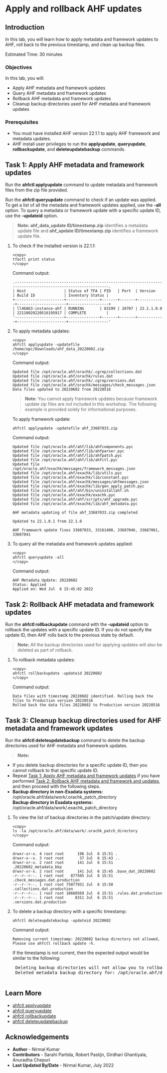 # Apply and rollback AHF updates

## Introduction

In this lab, you will learn how to apply metadata and framework updates to AHF, roll back to the previous timestamp, and clean up backup files.

Estimated Time: 30 minutes

### Objectives

In this lab, you will:
* Apply AHF metadata and framework updates
* Query AHF metadata and framework updates
* Rollback AHF metadata and framework updates
* Cleanup backup directories used for AHF metadata and framework updates

### Prerequisites

* You must have installed AHF version 22.1.1 to apply AHF framework and metadata updates.
* AHF install user privileges to run the **applyupdate**, **queryupdate**, **rollbackupdate**, and **deleteupdatebackup** commands.

## Task 1: Apply AHF metadata and framework updates

Run the **ahfctl applyupdate** command to update metadata and framework files from the zip file provided.

Run the **ahfctl queryupdate** command to check if an update was applied. To get a list of all the metadata and framework updates applied, use the **-all** option. To query a metadata or framework update with a specific update ID, use the **-updateid** option.

>**Note:** **ahf\_data\_update ID/timestamp.zip** identifies a metadata update file and **ahf_update ID/timestamp.zip** identifies a framework update file.

1. To check if the installed version is 22.1.1:

    ```
    <copy>
    tfactl print status
    </copy>
    ```
    Command output:

    ```
    .-------------------------------------------------------------------------------------------------------------.
    | Host                 | Status of TFA | PID   | Port  | Version    | Build ID             | Inventory Status |
    +----------------------+---------------+-------+-------+------------+----------------------+------------------+
    | ll46863-instance-ahf | RUNNING       | 83199 | 20707 | 22.1.1.0.0 | 22110020220516195917 | COMPLETE         |
    '----------------------+---------------+-------+-------+------------+----------------------+------------------'
    ```
2. To apply metadata updates:

    ```
    <copy>
    ahfctl applyupdate -updatefile /home/opc/Downloads/ahf_data_20220602.zip
    </copy>
    ```
    Command output:

    ```
    Updated file /opt/oracle.ahf/orachk/.cgrep/collections.dat
    Updated file /opt/oracle.ahf/orachk/rules.dat
    Updated file /opt/oracle.ahf/orachk/.cgrep/versions.dat
    Updated file /opt/oracle.ahf/orachk/messages/check_messages.json
    Data files updated to 20220602 from 20220516
    ```
    >**Note:** You cannot apply framework updates because framework update zip files are not included in this workshop. The following example is provided solely for informational purposes.

    To apply framework update:

    ```
    ahfctl applyupdate -updatefile ahf_33687033.zip
    ```
    Command output:
    ```
    Updated file /opt/oracle.ahf/ahf/lib/ahfcomponents.pyc
    Updated file /opt/oracle.ahf/ahf/lib/ahfparser.pyc
    Updated file /opt/oracle.ahf/ahf/lib/ahfpatch.pyc
    Updated file /opt/oracle.ahf/ahf/lib/ahfctl.pyc
    Updated file /opt/oracle.ahf/exachk/messages/framework_messages.json
    Updated file /opt/oracle.ahf/exachk/lib/utils.pyc
    Updated file /opt/oracle.ahf/exachk/lib/constant.pyc
    Updated file /opt/oracle.ahf/exachk/messages/ahfmessages.json
    Updated file /opt/oracle.ahf/exachk/lib/gen_apply_patch.pyc
    Updated file /opt/oracle.ahf/ahf/bin/uninstallahf.sh
    Updated file /opt/oracle.ahf/exachk/exachk.pyc
    Updated file /opt/oracle.ahf/ahf/scripts/ahf_upgrade.pyc
    Updated file /opt/oracle.ahf/exachk/lib/ahf_metadata.pyc

    AHF metadata updating of file ahf_33687033.zip completed

    Updated to 22.1.0.1 from 22.1.0

    AHF framework update fixes 33687033, 33161400, 33687046, 33687061, 33687041
    ```

3. To query all the metadata and framework updates applied:

    ```
    <copy>
    ahfctl queryupdate -all
    </copy>
    ```
    Command output:
    ```
    AHF Metadata Update: 20220602
    Status: Applied
    Applied on: Wed Jul  6 15:45:02 2022
    ```

## Task 2: Rollback AHF metadata and framework updates

Run the **ahfctl rollbackupdate** command with the **-updateid** option to rollback the updates with a specific update ID. If you do not specify the update ID, then AHF rolls back to the previous state by default.

>**Note:** All the backup directories used for applying updates will also be deleted as part of rollback.

1. To rollback metadata updates:

    ```
    <copy>
    ahfctl rollbackupdate -updateid 20220602
    </copy>
    ```
    Command output:
    ```
    Data files with timestamp 20220602 identified. Rolling back the files to Production version 20220516
    Rolled back the data files 20220602 to Production version 20220516
    ```

## Task 3: Cleanup backup directories used for AHF metadata and framework updates

Run the **ahfctl deleteupdatebackup** command to delete the backup directories used for AHF metadata and framework updates.

>**Note:**
- If you delete backup directories for a specific update ID, then you cannot rollback to that specific update ID.
- Repeat [Task 1: Apply AHF metadata and framework updates](#Task1:ApplyAHFmetadataandframeworkupdates) if you have performed [Task 2: Rollback AHF metadata and framework and updates](#Task2:RollbackAHFmetadataandframeworkandupdates), and then proceed with the following steps.
- **Backup directory in non-Exadata systems:** /opt/oracle.ahf/data/work/.orachk\_patch\_directory</br>
**Backup directory in Exadata systems:** /opt/oracle.ahf/data/work/.exachk\_patch\_directory

1. To view the list of backup directories in the patch/update directory:

    ```
    <copy>
    ls -la /opt/oracle.ahf/data/work/.orachk_patch_directory
    </copy>
    ```
    Command output:

    ```
    drwxr-xr-x. 4 root root      196 Jul  6 15:51 .
    drwxr-x--x. 3 root root       37 Jul  6 15:43 ..
    drwxr-xr-x. 2 root root      141 Jul  6 15:51 .20220602_metadata_bkp
    drwxr-xr-x. 2 root root      141 Jul  6 15:45 .base_dat_20220602
    -r--r--r--. 1 root root   877505 Jul  6 15:51 .check_messages.dat.production
    -r--r--r--. 1 root root 75877931 Jul  6 15:50 .collections.dat.production
    -r--r--r--. 1 root root 10660569 Jul  6 15:51 .rules.dat.production
    -r--r--r--. 1 root root     8311 Jul  6 15:51 .versions.dat.production

    ```

2. To delete a backup directory with a specific timestamp:

    ```
    ahfctl deleteupdatebackup -updateid 20220602

    ```
    Command output:

    ```
    Removing current timestamp: 20220602 backup directory not allowed, Please use ahfctl rollback update -h.
    ```

    If the timestamp is not current, then the expected output would be similar to the following:

    <pre>
    Deleting backup directories will not allow you to rollback metadata to 20220602 in the future. Do you want to continue? [y/n][y]: <font color=#f80000><i><b>Y</i></b></font>
    Deleted metadata backup directory for: /opt/oracle.ahf/data/work/.orachk_patch_directory/.20220602_metadata_bkp
    </pre>

## Learn More

* [ahfctl applyupdate](https://docs.oracle.com/en/engineered-systems/health-diagnostics/autonomous-health-framework/ahfug/ahfctl-applyupdate.html#GUID-1C582851-0138-419D-8CBC-D9F83B97A6AC)
* [ahfctl queryupdate](https://docs.oracle.com/en/engineered-systems/health-diagnostics/autonomous-health-framework/ahfug/ahfctl-queryupdate.html#GUID-C02F4087-184F-4EF7-B94F-8987F9E192B2)
* [ahfctl rollbackupdate](https://docs.oracle.com/en/engineered-systems/health-diagnostics/autonomous-health-framework/ahfug/ahfctl-rollbackupdate.html#GUID-63CC64FF-3D4D-425B-9484-6237D3AC3FD0)
* [ahfctl deleteupdatebackup](https://docs.oracle.com/en/engineered-systems/health-diagnostics/autonomous-health-framework/ahfug/ahfctl-deletebackup.html#GUID-154BA5AA-40EF-45BF-8154-B4000718A35D)

## Acknowledgements
* **Author** - Nirmal Kumar
* **Contributors** -  Sarahi Partida, Robert Pastijn, Girdhari Ghantiyala, Anuradha Chepuri
* **Last Updated By/Date** - Nirmal Kumar, July 2022
